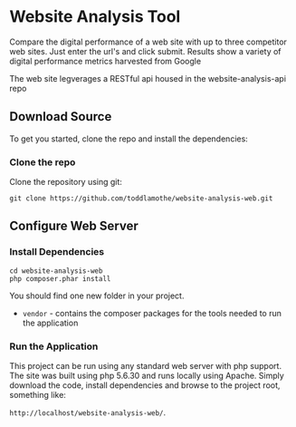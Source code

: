 # Website Analysis Tool

Compare the digital performance of a web site with up to three competitor web sites. Just enter the url's and click submit. Results show a variety of digital performance metrics harvested from Google

The web site legverages a RESTful api housed in the website-analysis-api repo

## Download Source

To get you started, clone the repo and install the dependencies:

### Clone the repo

Clone the repository using git:

```
git clone https://github.com/toddlamothe/website-analysis-web.git
```

## Configure Web Server

### Install Dependencies

```
cd website-analysis-web
php composer.phar install
```

You should find one new folder in your project.

* `vendor` - contains the composer packages for the tools needed to run the application

### Run the Application

This project can be run using any standard web server with php support. The site was built using php 5.6.30 and runs locally using Apache. Simply download the code, install dependencies and browse to the project root, something like:

`http://localhost/website-analysis-web/`.

